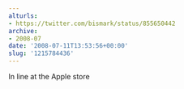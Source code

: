 ```yaml
---
alturls:
- https://twitter.com/bismark/status/855650442
archive:
- 2008-07
date: '2008-07-11T13:53:56+00:00'
slug: '1215784436'
---
```


In line at the Apple store

